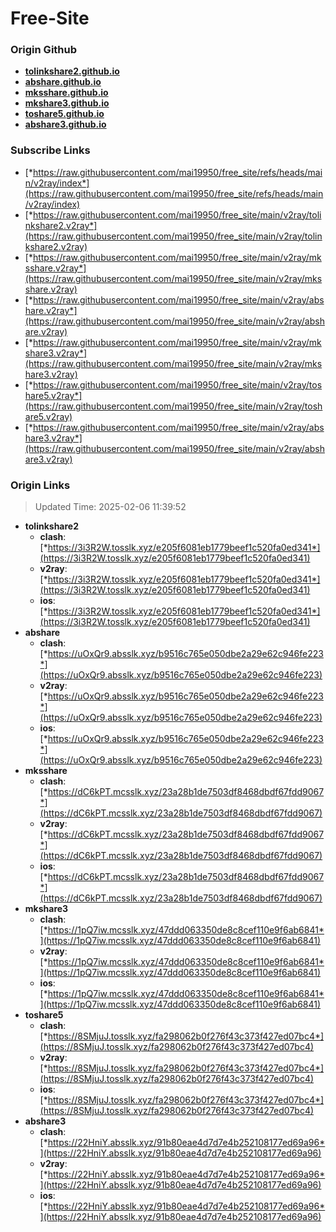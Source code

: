 # Free-Site

### Origin Github

- [**tolinkshare2.github.io**](https://github.com/tolinkshare2/tolinkshare2.github.io)
- [**abshare.github.io**](https://github.com/abshare/abshare.github.io)
- [**mksshare.github.io**](https://github.com/mksshare/mksshare.github.io)
- [**mkshare3.github.io**](https://github.com/mkshare3/mkshare3.github.io)
- [**toshare5.github.io**](https://github.com/toshare5/toshare5.github.io)
- [**abshare3.github.io**](https://github.com/abshare3/abshare3.github.io)

### Subscribe Links

- [*https://raw.githubusercontent.com/mai19950/free_site/refs/heads/main/v2ray/index*](https://raw.githubusercontent.com/mai19950/free_site/refs/heads/main/v2ray/index)
- [*https://raw.githubusercontent.com/mai19950/free_site/main/v2ray/tolinkshare2.v2ray*](https://raw.githubusercontent.com/mai19950/free_site/main/v2ray/tolinkshare2.v2ray)
- [*https://raw.githubusercontent.com/mai19950/free_site/main/v2ray/mksshare.v2ray*](https://raw.githubusercontent.com/mai19950/free_site/main/v2ray/mksshare.v2ray)
- [*https://raw.githubusercontent.com/mai19950/free_site/main/v2ray/abshare.v2ray*](https://raw.githubusercontent.com/mai19950/free_site/main/v2ray/abshare.v2ray)
- [*https://raw.githubusercontent.com/mai19950/free_site/main/v2ray/mkshare3.v2ray*](https://raw.githubusercontent.com/mai19950/free_site/main/v2ray/mkshare3.v2ray)
- [*https://raw.githubusercontent.com/mai19950/free_site/main/v2ray/toshare5.v2ray*](https://raw.githubusercontent.com/mai19950/free_site/main/v2ray/toshare5.v2ray)
- [*https://raw.githubusercontent.com/mai19950/free_site/main/v2ray/abshare3.v2ray*](https://raw.githubusercontent.com/mai19950/free_site/main/v2ray/abshare3.v2ray)

### Origin Links

> Updated Time: 2025-02-06 11:39:52

- **tolinkshare2**
  - **clash**: [*https://3i3R2W.tosslk.xyz/e205f6081eb1779beef1c520fa0ed341*](https://3i3R2W.tosslk.xyz/e205f6081eb1779beef1c520fa0ed341)
  - **v2ray**: [*https://3i3R2W.tosslk.xyz/e205f6081eb1779beef1c520fa0ed341*](https://3i3R2W.tosslk.xyz/e205f6081eb1779beef1c520fa0ed341)
  - **ios**: [*https://3i3R2W.tosslk.xyz/e205f6081eb1779beef1c520fa0ed341*](https://3i3R2W.tosslk.xyz/e205f6081eb1779beef1c520fa0ed341)
- **abshare**
  - **clash**: [*https://uOxQr9.absslk.xyz/b9516c765e050dbe2a29e62c946fe223*](https://uOxQr9.absslk.xyz/b9516c765e050dbe2a29e62c946fe223)
  - **v2ray**: [*https://uOxQr9.absslk.xyz/b9516c765e050dbe2a29e62c946fe223*](https://uOxQr9.absslk.xyz/b9516c765e050dbe2a29e62c946fe223)
  - **ios**: [*https://uOxQr9.absslk.xyz/b9516c765e050dbe2a29e62c946fe223*](https://uOxQr9.absslk.xyz/b9516c765e050dbe2a29e62c946fe223)
- **mksshare**
  - **clash**: [*https://dC6kPT.mcsslk.xyz/23a28b1de7503df8468dbdf67fdd9067*](https://dC6kPT.mcsslk.xyz/23a28b1de7503df8468dbdf67fdd9067)
  - **v2ray**: [*https://dC6kPT.mcsslk.xyz/23a28b1de7503df8468dbdf67fdd9067*](https://dC6kPT.mcsslk.xyz/23a28b1de7503df8468dbdf67fdd9067)
  - **ios**: [*https://dC6kPT.mcsslk.xyz/23a28b1de7503df8468dbdf67fdd9067*](https://dC6kPT.mcsslk.xyz/23a28b1de7503df8468dbdf67fdd9067)
- **mkshare3**
  - **clash**: [*https://1pQ7iw.mcsslk.xyz/47ddd063350de8c8cef110e9f6ab6841*](https://1pQ7iw.mcsslk.xyz/47ddd063350de8c8cef110e9f6ab6841)
  - **v2ray**: [*https://1pQ7iw.mcsslk.xyz/47ddd063350de8c8cef110e9f6ab6841*](https://1pQ7iw.mcsslk.xyz/47ddd063350de8c8cef110e9f6ab6841)
  - **ios**: [*https://1pQ7iw.mcsslk.xyz/47ddd063350de8c8cef110e9f6ab6841*](https://1pQ7iw.mcsslk.xyz/47ddd063350de8c8cef110e9f6ab6841)
- **toshare5**
  - **clash**: [*https://8SMjuJ.tosslk.xyz/fa298062b0f276f43c373f427ed07bc4*](https://8SMjuJ.tosslk.xyz/fa298062b0f276f43c373f427ed07bc4)
  - **v2ray**: [*https://8SMjuJ.tosslk.xyz/fa298062b0f276f43c373f427ed07bc4*](https://8SMjuJ.tosslk.xyz/fa298062b0f276f43c373f427ed07bc4)
  - **ios**: [*https://8SMjuJ.tosslk.xyz/fa298062b0f276f43c373f427ed07bc4*](https://8SMjuJ.tosslk.xyz/fa298062b0f276f43c373f427ed07bc4)
- **abshare3**
  - **clash**: [*https://22HniY.absslk.xyz/91b80eae4d7d7e4b252108177ed69a96*](https://22HniY.absslk.xyz/91b80eae4d7d7e4b252108177ed69a96)
  - **v2ray**: [*https://22HniY.absslk.xyz/91b80eae4d7d7e4b252108177ed69a96*](https://22HniY.absslk.xyz/91b80eae4d7d7e4b252108177ed69a96)
  - **ios**: [*https://22HniY.absslk.xyz/91b80eae4d7d7e4b252108177ed69a96*](https://22HniY.absslk.xyz/91b80eae4d7d7e4b252108177ed69a96)
